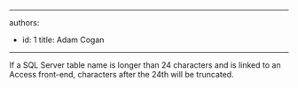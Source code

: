 

---
authors:
  - id: 1
    title: Adam Cogan
---




<span class='intro'> <p class="ssw15-rteElement-P">​​If a SQL Server table name is longer than 24 characters and is linked to an Access front-end, characters after the 24th will be truncated.​<br></p> </span>




